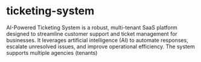 # ticketing-system
AI-Powered Ticketing System is a robust, multi-tenant SaaS platform designed to streamline customer support and ticket management for businesses. It leverages artificial intelligence (AI) to automate responses, escalate unresolved issues, and improve operational efficiency. The system supports multiple agencies (tenants)
